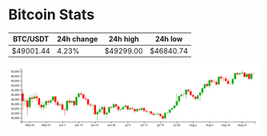 # Bitcoin Stats

BTC/USDT|24h change|24h high|24h low|
|---|---|---|---|
|$49001.44|4.23%|$49299.00|$46840.74|

<img src="./chart.svg">
